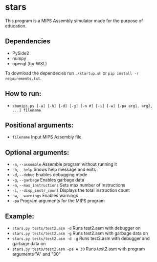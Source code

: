 # stars
This program is a MIPS Assembly simulator made for the purpose of education.
## Dependencies
* PySide2
* numpy
* opengl (for WSL)

To download the dependecies run `./startup.sh` or `pip install -r requirements.txt`.

## How to run:
* `sbumips.py [-a] [-h] [-d] [-g] [-n #] [-i] [-w] [-pa arg1, arg2, ...] filename`

## Positional arguments:
* `filename`       Input MIPS Assembly file.

## Optional arguments:
* `-a`, `--assemble`    Assemble program without running it
* `-h`, `--help`     Shows help message and exits
* `-d`, `--debug`    Enables debugging mode
* `-g`, `--garbage`  Enables garbage data
* `-n`, `--max_instructions`  Sets max number of instructions
* `-i`, `--disp_instr_count`  Displays the total instruction count
* `-w`, `--warnings`  Enables warnings
* `-pa`  Program arguments for the MIPS program
    
## Example:
* `stars.py tests/test2.asm -d`     Runs test2.asm with debugger on
* `stars.py tests/test2.asm -g`     Runs test2.asm with garbage data on
* `stars.py tests/test2.asm -d -g`     Runs test2.asm with debugger and garbage data on
* `stars.py tests/test2.asm -pa A 30`     Runs test2.asm with program arguments "A" and "30"
